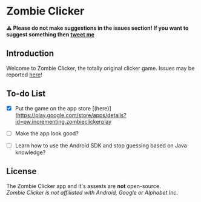 
# Zombie Clicker
**:warning: Please do not make suggestions in the issues section! If you want to suggest something then [tweet me](https://twitter.com/Incrementing/)**

## Introduction
Welcome to Zombie Clicker, the totally original clicker game.
Issues may be reported [here](https://github.com/Incrementing/ZombieClicker/issues)!

## To-do List
- [X] Put the game on the app store [(here)](https://play.google.com/store/apps/details?id=pw.incrementing.zombieclickerplay
- [ ] Make the app look good?
- [ ] Learn how to use the Android SDK and stop guessing based on Java knowledge?


## License
The Zombie Clicker app and it's assests are **not** open-source.<br>
*Zombie Clicker is not affiliated with Android, Google or Alphabet Inc.*
